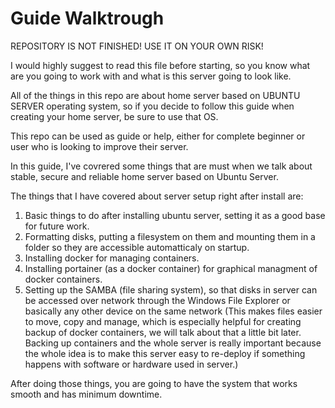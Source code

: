 # Guide Walktrough

REPOSITORY IS NOT FINISHED! USE IT ON YOUR OWN RISK!

I would highly suggest to read this file before starting, so you know what are you going to work with and what is this server going to look like.

All of the things in this repo are about home server based on UBUNTU SERVER operating system, so if you decide to follow this guide when creating your home server, be sure to use that OS.

This repo can be used as guide or help, either for complete beginner or user who is looking to improve their server.



In this guide, I've covrered some things that are must when we talk about stable, secure and reliable home server based on Ubuntu Server.



The things that I have covered about server setup right after install are:

  1. Basic things to do after installing ubuntu server, setting it as a good base for future work.
  2. Formatting disks, putting a filesystem on them and mounting them in a folder so they are accessible automatticaly on startup.
  3. Installing docker for managing containers.
  4. Installing portainer (as a docker container) for graphical managment of docker containers.
  5. Setting up the SAMBA (file sharing system), so that disks in server can be accessed over network through the Windows File Explorer or basically any other device on the same network
      (This makes files easier to move, copy and manage, which is especially helpful for creating backup of docker containers, we will talk about that a little bit later.
      Backing up containers and the whole server is really important because the whole idea is to make this server easy to re-deploy if something happens with software or hardware used in server.)

After doing those things, you are going to have the system that works smooth and has minimum downtime. 

